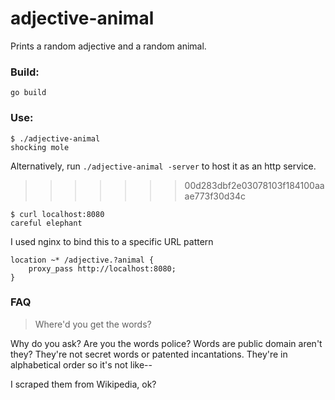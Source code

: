 # adjective-animal

Prints a random adjective and a random animal.

### Build:
```
go build
```

### Use:
```
$ ./adjective-animal
shocking mole
```

Alternatively, run `./adjective-animal -server` to host it as an http service.
>>>>>>> 00d283dbf2e03078103f184100aaae773f30d34c
```
$ curl localhost:8080
careful elephant
```
I used nginx to bind this to a specific URL pattern
```
location ~* /adjective.?animal {
    proxy_pass http://localhost:8080;
}
```

### FAQ
> Where'd you get the words?

Why do you ask? Are you the words police? Words are public domain aren't they? They're not secret words or patented incantations. They're in alphabetical order so it's not like--

I scraped them from Wikipedia, ok?
